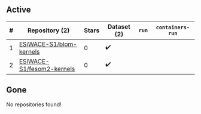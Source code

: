 ## Active
| # | Repository (2) | Stars | Dataset (2) | `run` | `containers-run` |
| --- | --- | --- | --- | --- | --- |
| 1 | [ESiWACE-S1/blom-kernels](https://github.com/ESiWACE-S1/blom-kernels) | 0 | :heavy_check_mark: |  |  |
| 2 | [ESiWACE-S1/fesom2-kernels](https://github.com/ESiWACE-S1/fesom2-kernels) | 0 | :heavy_check_mark: |  |  |

## Gone
No repositories found!
